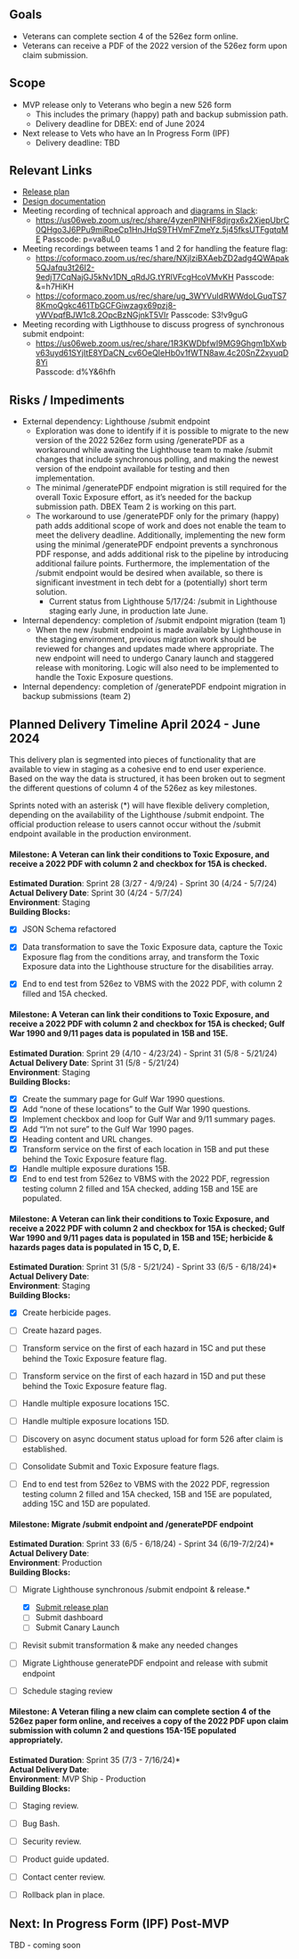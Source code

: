 
## Goals
- Veterans can complete section 4 of the 526ez form online.
- Veterans can receive a PDF of the 2022 version of the 526ez form upon claim submission.


## Scope
- MVP release only to Veterans who begin a new 526 form
  - This includes the primary (happy) path and backup submission path.
  - Delivery deadline for DBEX: end of June 2024
- Next release to Vets who have an In Progress Form (IPF)
  - Delivery deadline: TBD

## Relevant Links
- [Release plan](https://github.com/department-of-veterans-affairs/va.gov-team/blob/master/teams/vsa/teams/disability-experience/team-docs/Release%20Plans/Toxic%20Exposure%20Release%20Plan.md)
- [Design documentation](https://github.com/department-of-veterans-affairs/va.gov-team/blob/master/products/disability/526ez/toxic-exposure.md)
- Meeting recording of technical approach and [diagrams in Slack](https://dsva.slack.com/archives/C04KW0B46N5/p1715293181014539?thread_ts=1715293137.064459&cid=C04KW0B46N5):
  - https://us06web.zoom.us/rec/share/4yzenPINHF8djrgx6x2XjepUbrC0QHgo3J6PPu9miRpeCp1HnJHqS9THVmFZmeYz.5j45fksUTFgqtqME
    Passcode: p=va8uL0
- Meeting recordings between teams 1 and 2 for handling the feature flag:
  - https://coformaco.zoom.us/rec/share/NXjIziBXAebZD2adg4QWApak5QJafqu3t26I2-9edjT7CqNajGJ5kNv1DN_qRdJG.tYRlVFcgHcoVMvKH
    Passcode: &=h7HiKH
  - https://coformaco.zoom.us/rec/share/ug_3WYVuIdRWWdoLGuqTS78KmoQgkc461TbGCFGiwzagx69pzj8-yWVpqfBJW1c8.2OpcBzNGjnkT5VIr
    Passcode: S3!v9guG         
- Meeting recording with Ligthhouse to discuss progress of synchronous submit endpoint:       
  - https://us06web.zoom.us/rec/share/1R3KWDbfwI9MG9Ghgm1bXwbv63uyd61SYjItE8YDaCN_cv6OeQIeHb0v1fWTN8aw.4c20SnZ2xyuqD8Yi       
    Passcode: d%Y&6hfh       

## Risks / Impediments
- External dependency: Lighthouse /submit endpoint
  - Exploration was done to identify if it is possible to migrate to the new version of the 2022 526ez form using /generatePDF as a workaround while awaiting the Lighthouse team to make /submit changes that include synchronous polling, and making the newest version of the endpoint available for testing and then implementation. 
  - The minimal /generatePDF endpoint migration is still required for the overall Toxic Exposure effort, as it’s needed for the backup submission path. DBEX Team 2 is working on this part.
  - The workaround to use /generatePDF only for the primary (happy) path adds additional scope of work and does not enable the team to meet the delivery deadline. Additionally, implementing the new form using the minimal /generatePDF endpoint prevents a synchronous PDF response, and adds additional risk to the pipeline by introducing additional failure points. Furthermore, the implementation of the /submit endpoint would be desired when available, so there is significant investment in tech debt for a (potentially) short term solution.
    - Current status from Lighthouse 5/17/24: /submit in Lighthouse staging early June, in production late June.
- Internal dependency: completion of /submit endpoint migration (team 1)
  - When the new /submit endpoint is made available by Lighthouse in the staging environment, previous migration work should be reviewed for changes and updates made where appropriate. The new endpoint will need to undergo Canary launch and staggered release with monitoring. Logic will also need to be implemented to handle the Toxic Exposure questions.
- Internal dependency: completion of /generatePDF endpoint migration in backup submissions (team 2) 


## Planned Delivery Timeline April 2024 - June 2024
This delivery plan is segmented into pieces of functionality that are available to view in staging as a cohesive end to end user experience. Based on the way the data is structured, it has been broken out to segment the different questions of column 4 of the 526ez as key milestones.  

Sprints noted with an asterisk (*) will have flexible delivery completion, depending on the availability of the Lighthouse /submit endpoint. The official production release to users cannot occur without the /submit endpoint available in the production environment.


#### Milestone: A Veteran can link their conditions to Toxic Exposure, and receive a 2022 PDF with column 2 and checkbox for 15A is checked.
**Estimated Duration**: Sprint 28 (3/27 - 4/9/24) - Sprint 30 (4/24 - 5/7/24)   
**Actual Delivery Date**: Sprint 30 (4/24 - 5/7/24)     
**Environment**: Staging    
**Building Blocks:**    
 - [X] JSON Schema refactored
 - [X] Data transformation to save the Toxic Exposure data, capture the Toxic Exposure flag from the conditions array, and transform the Toxic Exposure data into the Lighthouse structure for the disabilities array.
 - [X] End to end test from 526ez to VBMS with the 2022 PDF, with column 2 filled and 15A checked.


#### Milestone: A Veteran can link their conditions to Toxic Exposure, and receive a 2022 PDF with column 2 and checkbox for 15A is checked; Gulf War 1990 and 9/11 pages data is populated in 15B and 15E.
**Estimated Duration**: Sprint 29 (4/10 - 4/23/24) - Sprint 31 (5/8 - 5/21/24) 
**Actual Delivery Date**: Sprint 31 (5/8 - 5/21/24)       
**Environment**: Staging    
**Building Blocks:**     
 - [X] Create the summary page for Gulf War 1990 questions.
 - [X] Add “none of these locations” to the Gulf War 1990 questions. 
 - [X] Implement checkbox and loop for Gulf War and 9/11 summary pages.
 - [X] Add “I’m not sure” to the Gulf War 1990 pages.
 - [X] Heading content and URL changes.
 - [X] Transform service on the first of each location in 15B and put these behind the Toxic Exposure feature flag.
 - [X] Handle multiple exposure durations 15B.
 - [X] End to end test from 526ez to VBMS with the 2022 PDF, regression testing column 2 filled and 15A checked, adding 15B and 15E are populated.

#### Milestone: A Veteran can link their conditions to Toxic Exposure, and receive a 2022 PDF with column 2 and checkbox for 15A is checked; Gulf War 1990 and 9/11 pages data is populated in 15B and 15E; herbicide & hazards pages data is populated in 15 C, D, E.
**Estimated Duration**: Sprint 31 (5/8 - 5/21/24) - Sprint 33 (6/5 - 6/18/24)*     
**Actual Delivery Date**:      
**Environment**: Staging    
**Building Blocks:**   
 - [X] Create herbicide pages.
 - [ ] Create hazard pages.
 - [ ] Transform service on the first of each hazard in 15C and put these behind the Toxic Exposure feature flag.
 - [ ] Transform service on the first of each hazard in 15D and put these  behind the Toxic Exposure feature flag.
 - [ ] Handle multiple exposure locations 15C.
 - [ ] Handle multiple exposure locations 15D.
 - [ ] Discovery on async document status upload for form 526 after claim is established.
 - [ ] Consolidate Submit and Toxic Exposure feature flags.
 - [ ] End to end test from 526ez to VBMS with the 2022 PDF, regression testing column 2 filled and 15A checked, 15B and 15E are populated, adding 15C and 15D are populated.
 
 

#### Milestone: Migrate /submit endpoint and /generatePDF endpoint
**Estimated Duration**: Sprint 33 (6/5 - 6/18/24) - Sprint 34 (6/19-7/2/24)*      
**Actual Delivery Date**:            
**Environment**: Production          
**Building Blocks:**      
- [ ] Migrate Lighthouse synchronous /submit endpoint & release.*
     - [X] [Submit release plan](https://github.com/department-of-veterans-affairs/va.gov-team/blob/master/teams/vsa/teams/disability-experience/team-docs/Release%20Plans/DBEX%20Submit%20Migration%20Release%20Plan.md)    
     - [ ] Submit dashboard    
     - [ ] Submit Canary Launch        
- [ ] Revisit submit transformation & make any needed changes
- [ ] Migrate Lighthouse generatePDF endpoint and release with submit endpoint
- [ ] Schedule staging review


#### Milestone: A Veteran filing a new claim can complete section 4 of the 526ez paper form online, and receives a copy of the 2022 PDF upon claim submission with column 2 and questions 15A-15E populated appropriately.
**Estimated Duration**: Sprint 35 (7/3 - 7/16/24)*    
**Actual Delivery Date**:          
**Environment**: MVP Ship - Production     
**Building Blocks:**    
 - [ ] Staging review.
 - [ ] Bug Bash.
 - [ ] Security review.
 - [ ] Product guide updated.
 - [ ] Contact center review.
 - [ ] Rollback plan in place.


## Next: In Progress Form (IPF) Post-MVP
TBD - coming soon
 


